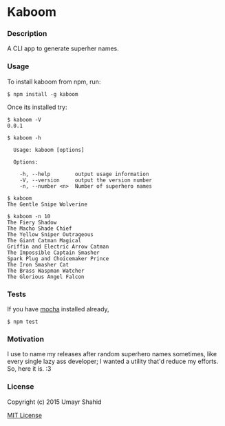 Kaboom
=============

### Description

A CLI app to generate superher names.

### Usage

To install kaboom from npm, run:

```
$ npm install -g kaboom
```

Once its installed try:
```
$ kaboom -V
0.0.1

$ kaboom -h

  Usage: kaboom [options]

  Options:

    -h, --help        output usage information
    -V, --version     output the version number
    -n, --number <n>  Number of superhero names

$ kaboom
The Gentle Snipe Wolverine

$ kaboom -n 10
The Fiery Shadow
The Macho Shade Chief
The Yellow Sniper Outrageous
The Giant Catman Magical
Griffin and Electric Arrow Catman
The Impossible Captain Smasher
Spark Plug and Choicemaker Prince
The Iron Smasher Cat
The Brass Waspman Watcher
The Glorious Angel Falcon

```
### Tests

If you have [mocha](https://github.com/mochajs/mocha) installed already,
```
$ npm test
```

### Motivation

I use to name my releases after random superhero names sometimes, like every single lazy ass developer; I wanted a utility that'd reduce my efforts. So, here it is. :3

### License

Copyright (c) 2015 Umayr Shahid

[MIT License](http://en.wikipedia.org/wiki/MIT_License)
